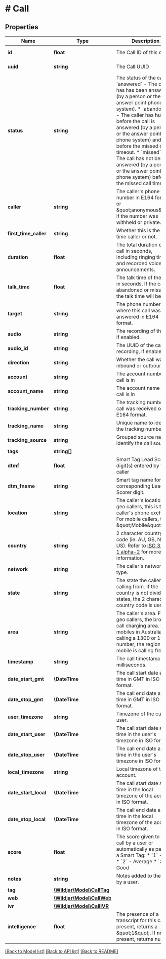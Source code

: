 # # Call

## Properties

Name | Type | Description | Notes
------------ | ------------- | ------------- | -------------
**id** | **float** | The Call ID of this call | [optional] [readonly]
**uuid** | **string** | The Call UUID | [optional] [readonly]
**status** | **string** | The status of the call:   * &#x60;answered&#x60; - The call has has been answered (by a person or the answer point phone system).   * &#x60;abandoned&#x60; - The caller has hung up before the call is answered (by a person or the answer point phone system) and before the missed call timeout.   * &#x60;missed&#x60; - The call has not been answered (by a person or the answer point phone system) before the missed call timeout. | [optional] [readonly]
**caller** | **string** | The caller&#39;s phone number in E164 format or \&quot;anonymous\&quot;, if the number was withheld or private. | [optional] [readonly]
**first_time_caller** | **string** | Whether this is the first time caller or not. | [optional] [readonly]
**duration** | **float** | The total duration of the call in seconds, including ringing time and recorded voice announcements. | [optional] [readonly]
**talk_time** | **float** | The talk time of the call in seconds. If the call is abandoned or missed, the talk time will be null. | [optional] [readonly]
**target** | **string** | The phone number where this call was answered in E164 format. | [optional] [readonly]
**audio** | **string** | The recording of the call, if enabled. | [optional] [readonly]
**audio_id** | **string** | The UUID of the call recording, if enabled. | [optional] [readonly]
**direction** | **string** | Whether the call was inbound or outbound. | [optional] [readonly]
**account** | **string** | The account number the call is in | [optional] [readonly]
**account_name** | **string** | The account name the call is in | [optional] [readonly]
**tracking_number** | **string** | The tracking number the call was received on in E164 format. | [optional] [readonly]
**tracking_name** | **string** | Unique name to identify the tracking number | [optional] [readonly]
**tracking_source** | **string** | Grouped source name to identify the call source | [optional] [readonly]
**tags** | **string[]** |  | [optional]
**dtmf** | **float** | Smart Tag Lead Scorer digit(s) entered by the caller | [optional] [readonly]
**dtm_fname** | **string** | Smart tag name for the corresponding Lead Scorer digit. | [optional] [readonly]
**location** | **string** | The caller&#39;s location. For geo callers, this is the caller&#39;s phone exchange. For mobile callers, this is \&quot;Mobile\&quot;. | [optional] [readonly]
**country** | **string** | 2 character country code (ie. AU, GB, NZ, US). Refer to [ISO 3166-1 alpha-2](https://en.wikipedia.org/wiki/ISO_3166-1_alpha-2) for more information. | [optional] [readonly]
**network** | **string** | The caller&#39;s network type. | [optional] [readonly]
**state** | **string** | The state the caller is calling from. If the country is not divided by states, the 2 character country code is used. | [optional] [readonly]
**area** | **string** | The caller&#39;s area. For geo callers, the broad call charging area. For mobiles in Australia calling a 1300 or 1800 number, the region the mobile is calling from. | [optional] [readonly]
**timestamp** | **string** | The call timestamp in milliseconds. | [optional] [readonly]
**date_start_gmt** | **\DateTime** | The call start date and time in GMT in ISO format. | [optional] [readonly]
**date_stop_gmt** | **\DateTime** | The call end date and time in GMT in ISO format. | [optional] [readonly]
**user_timezone** | **string** | Timezone of the current user. | [optional] [readonly]
**date_start_user** | **\DateTime** | The call start date and time in the user&#39;s timezone in ISO format. | [optional] [readonly]
**date_stop_user** | **\DateTime** | The call end date and time in the user&#39;s timezone in ISO format. | [optional] [readonly]
**local_timezone** | **string** | Local timezone of the account. | [optional] [readonly]
**date_start_local** | **\DateTime** | The call start date and time in the local timezone of the account in ISO format. | [optional] [readonly]
**date_stop_local** | **\DateTime** | The call end date and time in the local timezone of the account in ISO format. | [optional] [readonly]
**score** | **float** | The score given to the call by a user or automatically as part of a Smart Tag:   * &#x60;1&#x60; - Poor   * &#x60;2&#x60; - Average   * &#x60;3&#x60; - Good | [optional]
**notes** | **string** | Notes added to the call by a user. | [optional]
**tag** | [**\Wildjar\Model\CallTag**](CallTag.md) |  | [optional]
**web** | [**\Wildjar\Model\CallWeb**](CallWeb.md) |  | [optional]
**ivr** | [**\Wildjar\Model\CallIVR**](CallIVR.md) |  | [optional]
**intelligence** | **float** | The presence of a transcript for this call. If present, returns a \&quot;1\&quot;. If not present, returns null. | [optional] [readonly]

[[Back to Model list]](../../README.md#models) [[Back to API list]](../../README.md#endpoints) [[Back to README]](../../README.md)
